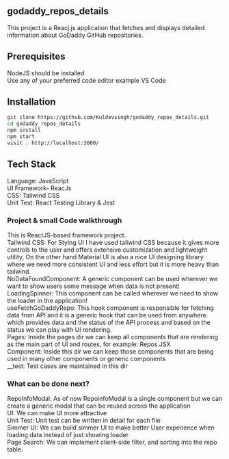 ## godaddy_repos_details

This project is a Reacj.js application that fetches and displays detailed information about GoDaddy GitHub repositories.

Prerequisites 
--------

NodeJS should be installed <br/>
Use any of your preferred code  editor example VS Code
 
Installation
--------
```bash
git clone https://github.com/Kuldevsingh/godaddy_repos_details.git
cd godaddy_repos_details
npm install
npm start
visit : http://localhost:3000/
```

Tech Stack 
--------
Language: JavaScript <br />
UI Framework- ReacJs <br />
CSS: Tailwind CSS <br />
Unit Test: React Testing Library & Jest



### Project & small Code walkthrough 
This is ReactJS-based framework project. <br />
Tailwind CSS:    For Stying UI I have used tailwind CSS because it gives more controls to the user and offers extensive customization and lightweight utility, On the other hand Material UI is also a nice UI designing library where we need more consistent UI and less effort but it is more heavy than tailwind. <br />
NoDataFoundComponent:    A generic component can be used wherever we want to show users some message when data is not present! <br />
LoadingSpinner:      This component can be called wherever we need to show the loader in the application! <br />
useFetchGoDaddyRepo:    This hook component is responsible for fetching data from API and it is a generic hook that can be used from anywhere. which provides data and the status of the API process and based on the status we can play with UI rendering. <br />
Pages: Inside the pages dir we can keep all components that  are rendering as the main part of UI and routes, for example: Repos.JSX <br />
Component: Inside this dir we can keep those components  that are being used in many other components or generic components <br />
__test: Test cases are maintained in this dir


### What can be done next?
RepoInfoModal: As of now RepoinfoModal is a single component but we can create a generic modal that can be reused across the application <br />
UI: We can make UI more attractive <br />
Unit Test: Unit test can be written in detail for each file <br />
Simmer UI: We can build simmer UI to make better User experience when loading data instead of just showing loader <br />
Page Search: We can implement client-side filter, and sorting into the repo table.

